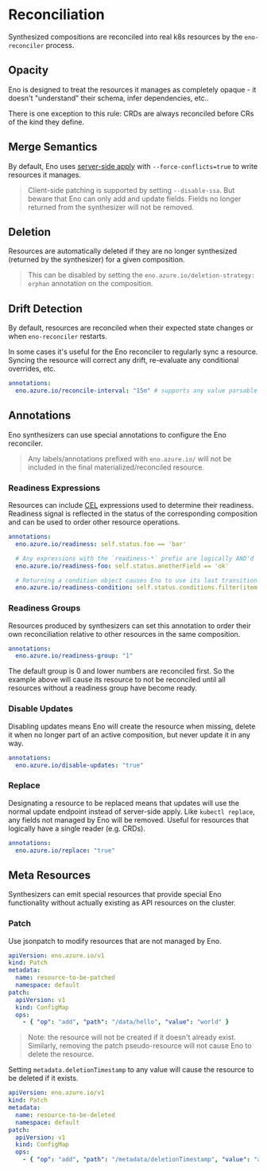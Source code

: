 # Reconciliation

Synthesized compositions are reconciled into real k8s resources by the `eno-reconciler` process.

## Opacity

Eno is designed to treat the resources it manages as completely opaque - it doesn't "understand" their schema, infer dependencies, etc..

There is one exception to this rule: CRDs are always reconciled before CRs of the kind they define.

## Merge Semantics

By default, Eno uses [server-side apply](https://kubernetes.io/docs/reference/using-api/server-side-apply/) with `--force-conflicts=true` to write resources it manages.

> Client-side patching is supported by setting `--disable-ssa`. But beware that Eno can only add and update fields. Fields no longer returned from the synthesizer will not be removed.

## Deletion

Resources are automatically deleted if they are no longer synthesized (returned by the synthesizer) for a given composition.

> This can be disabled by setting the `eno.azure.io/deletion-strategy: orphan` annotation on the composition.

## Drift Detection

By default, resources are reconciled when their expected state changes or when `eno-reconciler` restarts.

In some cases it's useful for the Eno reconciler to regularly sync a resource. 
Syncing the resource will correct any drift, re-evaluate any conditional overrides, etc.

```yaml
annotations:
  eno.azure.io/reconcile-interval: "15m" # supports any value parsable by Go's `time.ParseDuration`
```

## Annotations

Eno synthesizers can use special annotations to configure the Eno reconciler.

> Any labels/annotations prefixed with `eno.azure.io/` will not be included in the final materialized/reconciled resource.

### Readiness Expressions

Resources can include [CEL](https://github.com/google/cel-go) expressions used to determine their readiness.
Readiness signal is reflected in the status of the corresponding composition and can be used to order other resource operations.

```yaml
annotations:
  eno.azure.io/readiness: self.status.foo == 'bar'

  # Any expressions with the `readiness-*` prefix are logically AND'd
  eno.azure.io/readiness-foo: self.status.anotherField == 'ok'

  # Returning a condition object causes Eno to use its last transition time as the readiness timestamp, otherwise it uses the eno-reconciler pod's system time
  eno.azure.io/readiness-condition: self.status.conditions.filter(item, item.type == 'Test' && item.status == 'False')
```

### Readiness Groups

Resources produced by synthesizers can set this annotation to order their own reconciliation relative to other resources in the same composition.

```yaml
annotations:
  eno.azure.io/readiness-group: "1"
```

The default group is 0 and lower numbers are reconciled first.
So the example above will cause its resource to not be reconciled until all resources without a readiness group have become ready.

### Disable Updates

Disabling updates means Eno will create the resource when missing, delete it when no longer part of an active composition, but never update it in any way.

```yaml
annotations:
  eno.azure.io/disable-updates: "true"
```

### Replace

Designating a resource to be replaced means that updates will use the normal update endpoint instead of server-side apply.
Like `kubectl replace`, any fields not managed by Eno will be removed.
Useful for resources that logically have a single reader (e.g. CRDs).

```yaml
annotations:
  eno.azure.io/replace: "true"
```

## Meta Resources

Synthesizers can emit special resources that provide special Eno functionality without actually existing as API resources on the cluster.

### Patch

Use jsonpatch to modify resources that are not managed by Eno.

```yaml
apiVersion: eno.azure.io/v1
kind: Patch
metadata:
  name: resource-to-be-patched
  namespace: default
patch:
  apiVersion: v1
  kind: ConfigMap
  ops:
    - { "op": "add", "path": "/data/hello", "value": "world" }
```

> Note: the resource will not be created if it doesn't already exist. Similarly, removing the patch pseudo-resource will not cause Eno to delete the resource.

Setting `metadata.deletionTimestamp` to any value will cause the resource to be deleted if it exists.

```yaml
apiVersion: eno.azure.io/v1
kind: Patch
metadata:
  name: resource-to-be-deleted
  namespace: default
patch:
  apiVersion: v1
  kind: ConfigMap
  ops:
    - { "op": "add", "path": "/metadata/deletionTimestamp", "value": "anything" }
```
